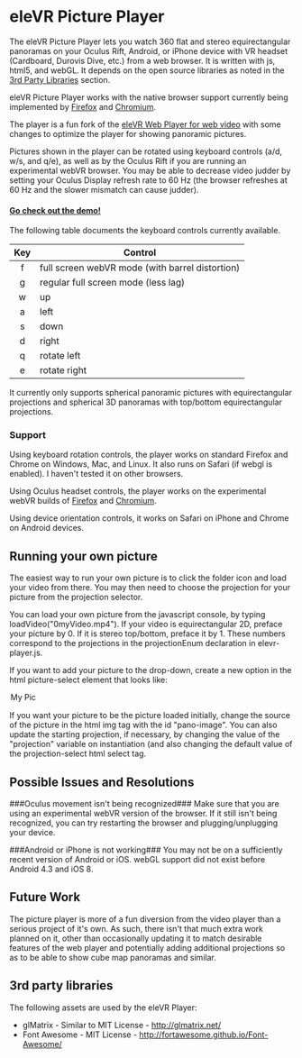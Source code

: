 eleVR Picture Player
================

The eleVR Picture Player lets you watch 360 flat and stereo equirectangular panoramas on your Oculus Rift, Android, or iPhone device with VR headset (Cardboard, Durovis Dive, etc.) from a web browser. It is written with js, html5, and webGL. It depends on the open source libraries as noted in the [3rd Party Libraries](https://github.com/hawksley/eleVR-Picture-Player/blob/master/README.md#3rd-party-libraries) section. 

eleVR Picture Player works with the native browser support currently being implemented by [Firefox](http://blog.bitops.com/blog/2014/06/26/first-steps-for-vr-on-the-web/) and [Chromium](https://drive.google.com/folderview?id=0BzudLt22BqGRbW9WTHMtOWMzNjQ&usp=sharing#list).

The player is a fun fork of the [eleVR Web Player for web video](https://github.com/hawksley/eleVR-Web-Player) with some changes to optimize the player for showing panoramic pictures.

Pictures shown in the player can be rotated using keyboard controls  (a/d, w/s, and q/e), as well as by the Oculus Rift if you are running an experimental webVR browser. You may be able to decrease video judder by setting your Oculus Display refresh rate to 60 Hz (the browser refreshes at 60 Hz and the slower mismatch can cause judder).

#### [Go check out the demo!](http://hawksley.github.io/eleVR-Picture-Player/) ####

The following table documents the keyboard controls currently available.

| Key | Control           |
|:-----:|-------------|
| f   | full screen webVR mode (with barrel distortion) |
| g   | regular full screen mode (less lag) |
| w   | up |
| a   | left |
| s   | down |
| d   | right |
| q   | rotate left |
| e   | rotate right |

It currently only supports spherical panoramic pictures with equirectangular projections and spherical 3D panoramas with top/bottom equirectangular projections.

### Support ###
Using keyboard rotation controls, the player works on standard Firefox and Chrome on Windows, Mac, and Linux. It also runs on Safari (if webgl is enabled). I haven't tested it on other browsers.

Using Oculus headset controls, the player works on the experimental webVR builds of [Firefox](http://blog.bitops.com/blog/2014/06/26/first-steps-for-vr-on-the-web/) and [Chromium](https://drive.google.com/folderview?id=0BzudLt22BqGRbW9WTHMtOWMzNjQ&usp=sharing#list).

Using device orientation controls, it works on Safari on iPhone and Chrome on Android devices.

## Running your own picture ##
The easiest way to run your own picture is to click the folder icon and load your video from there. You may then need to choose the projection for your picture from the projection selector.

You can load your own picture from the javascript console, by typing loadVideo("0myVideo.mp4"). If your video is equirectangular 2D, preface your picture by 0. If it is stereo top/bottom, preface it by 1. These numbers correspond to the projections in the projectionEnum declaration in elevr-player.js.

If you want to add your picture to the drop-down, create a new option in the html picture-select element that looks like:
<option value="myPicture.jpg">My Pic</option>

If you want your picture to be the picture loaded initially, change the source of the picture in the html img tag with the id "pano-image". You can also update the starting projection, if necessary, by changing the value of the "projection" variable on instantiation (and also changing the default value of the projection-select html select tag.

## Possible Issues and Resolutions ##
###Oculus movement isn't being recognized###
Make sure that you are using an experimental webVR version of the browser. If it still isn't being recognized, you can try restarting the browser and plugging/unplugging your device.

###Android or iPhone is not working###
You may not be on a sufficiently recent version of Android or iOS. webGL support did not exist before Android 4.3 and iOS 8.

## Future Work ##
The picture player is more of a fun diversion from the video player than a serious project of it's own. As such, there isn't that much extra work planned on it, other than occasionally updating it to match desirable features of the web player and potentially adding additional projections so as to be able to show cube map panoramas and similar.

## 3rd party libraries ##
The following assets are used by the eleVR Player:

- glMatrix - Similar to MIT License - http://glmatrix.net/
- Font Awesome - MIT License - http://fortawesome.github.io/Font-Awesome/
